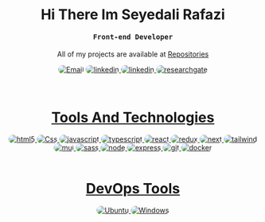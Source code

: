 <meta name="google-site-verification" content="BPtuWIzg_3tpHmq7UOpwxP48o0-gfP2Ddi9hiVFIWhg" />

<h1 align="center">
    Hi There Im Seyedali Rafazi
</h1>

<div align="center">
    <h4 align="center"><samp>Front-end Developer</samp></h4>
</div>

<p align="center">
    All of my projects are available at <a href="https://github.com/seyedali-rafazi?tab=repositories" target="_blank">Repositories</a>
</p>

<p align="center">
    <a href="seyedalirafazi80@gmail.com"><img src="https://img.shields.io/badge/email-323540?style=for-the-badge&logo=gmail&logoColor=%2342f5d4&logoSize=auto" alt="Email" style="border-radius:15px"></a>
    <a href="https://www.linkedin.com/in/seyedali-rafazi/"><img src="https://img.shields.io/badge/linkedin-323540?style=for-the-badge&logo=linkedin&logoColor=%2342f5d4&logoSize=auto" style="border-radius:15px" alt="linkedin">
    <a href="https://www.researchgate.net/profile/Seyedali-Rafazi"><img src="https://img.shields.io/badge/researchgate-323540?style=for-the-badge&logo=researchgate&logoColor=%2342f5d4&logoSize=auto" style="border-radius:15px" alt="linkedin">
    <a href="https://www.kaggle.com/alirafazi"><img src="https://img.shields.io/badge/kaggle-323540?style=for-the-badge&logo=kaggle&logoColor=%2342f5d4&logoSize=auto" style="border-radius:15px" alt="researchgate">
</p>

<br/>

<h1 align="center">
    Tools And Technologies
</h1>

<div align="center">
    <img src="https://img.shields.io/badge/Html-323540?style=for-the-badge&logo=html5&logoColor=%2342f5d4&logoSize=auto" alt="html5" style="border-radius:15px"/>
     <img src="https://img.shields.io/badge/Css-323540?style=for-the-badge&logo=css3&logoColor=%2342f5d4&logoSize=auto" alt="Css" style="border-radius:15px"/>
    <img src="https://img.shields.io/badge/javascript-323540?style=for-the-badge&logo=css3&logoColor=%2342f5d4&logoSize=auto" alt="javascript" style="border-radius:15px"/>
    <img src="https://img.shields.io/badge/typescript-323540?style=for-the-badge&logo=typescript&logoColor=%2342f5d4&logoSize=auto" alt="typescript" style="border-radius:15px"/>
    <img src="https://img.shields.io/badge/react-323540?style=for-the-badge&logo=react&logoColor=%2342f5d4&logoSize=auto" alt="react" style="border-radius:15px"/>
    <img src="https://img.shields.io/badge/redux-323540?style=for-the-badge&logo=redux&logoColor=%2342f5d4&logoSize=auto" alt="redux" style="border-radius:15px"/>
    <img src="https://img.shields.io/badge/next-323540?style=for-the-badge&logo=nextdotjs&logoColor=%2342f5d4&logoSize=auto" alt="next" style="border-radius:15px"/>
    <img src="https://img.shields.io/badge/tailwind-323540?style=for-the-badge&logo=tailwindcss&logoColor=%2342f5d4&logoSize=auto" alt="tailwind" style="border-radius:15px"/>
    <img src="https://img.shields.io/badge/mui-323540?style=for-the-badge&logo=mui&logoColor=%2342f5d4&logoSize=auto" alt="mui" style="border-radius:15px"/>
    <img src="https://img.shields.io/badge/sass-323540?style=for-the-badge&logo=sass&logoColor=%2342f5d4&logoSize=auto" alt="sass" style="border-radius:15px"/>
    <img src="https://img.shields.io/badge/node-323540?style=for-the-badge&logo=nodedotjs&logoColor=%2342f5d4&logoSize=auto" alt="node" style="border-radius:15px"/>
    <img src="https://img.shields.io/badge/express-323540?style=for-the-badge&logo=express&logoColor=%2342f5d4&logoSize=auto" alt="express" style="border-radius:15px"/>
    <img src="https://img.shields.io/badge/git-323540?style=for-the-badge&logo=git&logoColor=%2342f5d4&logoSize=auto" alt="git" style="border-radius:15px"/>
    <img src="https://img.shields.io/badge/docker-323540?style=for-the-badge&logo=docker&logoColor=%2342f5d4&logoSize=auto" alt="docker" style="border-radius:15px"/>

</div>

<br/>

<h1 align="center">
    DevOps Tools
</h1>

<p align="center">
  <img src="https://img.shields.io/badge/ubuntu-323540?style=for-the-badge&logo=ubuntu&logoColor=%2342f5d4&logoSize=auto" alt="Ubuntu"  style="border-radius:15px"/>
  <img src="https://img.shields.io/badge/windows-323540?style=for-the-badge&logo=windows10&logoColor=%2342f5d4&logoSize=auto" alt="Windows"  style="border-radius:15px"/>
</p>

